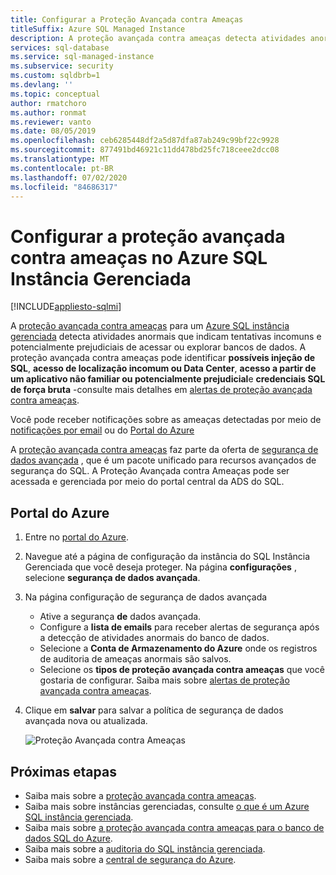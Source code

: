```yaml
---
title: Configurar a Proteção Avançada contra Ameaças
titleSuffix: Azure SQL Managed Instance
description: A proteção avançada contra ameaças detecta atividades anormais de banco de dados que indicam possíveis ameaças de segurança ao banco de dados no Azure SQL Instância Gerenciada.
services: sql-database
ms.service: sql-managed-instance
ms.subservice: security
ms.custom: sqldbrb=1
ms.devlang: ''
ms.topic: conceptual
author: rmatchoro
ms.author: ronmat
ms.reviewer: vanto
ms.date: 08/05/2019
ms.openlocfilehash: ceb6285448df2a5d87dfa87ab249c99bf22c9928
ms.sourcegitcommit: 877491bd46921c11dd478bd25fc718ceee2dcc08
ms.translationtype: MT
ms.contentlocale: pt-BR
ms.lasthandoff: 07/02/2020
ms.locfileid: "84686317"
---
```

# <a name="configure-advanced-threat-protection-in-azure-sql-managed-instance"></a>Configurar a proteção avançada contra ameaças no Azure SQL Instância Gerenciada
[!INCLUDE[appliesto-sqlmi](../includes/appliesto-sqlmi.md)]

A [proteção avançada contra ameaças](../database/threat-detection-overview.md) para um [Azure SQL instância gerenciada](sql-managed-instance-paas-overview.md) detecta atividades anormais que indicam tentativas incomuns e potencialmente prejudiciais de acessar ou explorar bancos de dados. A proteção avançada contra ameaças pode identificar **possíveis injeção de SQL**, **acesso de localização incomum ou Data Center**, **acesso a partir de um aplicativo não familiar ou potencialmente prejudicial**e **credenciais SQL de força bruta** -consulte mais detalhes em [alertas de proteção avançada contra ameaças](../database/threat-detection-overview.md#alerts).

Você pode receber notificações sobre as ameaças detectadas por meio de [notificações por email](../database/threat-detection-overview.md#explore-detection-of-a-suspicious-event) ou do [Portal do Azure](../database/threat-detection-overview.md#explore-alerts-in-the-azure-portal)

A [proteção avançada contra ameaças](../database/threat-detection-overview.md) faz parte da oferta de [segurança de dados avançada](../database/advanced-data-security.md) , que é um pacote unificado para recursos avançados de segurança do SQL. A Proteção Avançada contra Ameaças pode ser acessada e gerenciada por meio do portal central da ADS do SQL.

##  <a name="azure-portal"></a>Portal do Azure

1. Entre no [portal do Azure](https://portal.azure.com). 
2. Navegue até a página de configuração da instância do SQL Instância Gerenciada que você deseja proteger. Na página **configurações** , selecione **segurança de dados avançada**.
3. Na página configuração de segurança de dados avançada
   - Ative a segurança **de** dados avançada.
   - Configure a **lista de emails** para receber alertas de segurança após a detecção de atividades anormais do banco de dados.
   - Selecione a **Conta de Armazenamento do Azure** onde os registros de auditoria de ameaças anormais são salvos.
   - Selecione os **tipos de proteção avançada contra ameaças** que você gostaria de configurar. Saiba mais sobre [alertas de proteção avançada contra ameaças](../database/threat-detection-overview.md).
4. Clique em **salvar** para salvar a política de segurança de dados avançada nova ou atualizada.

   ![Proteção Avançada contra Ameaças](./media/threat-detection-configure/threat-detection.png)


## <a name="next-steps"></a>Próximas etapas

- Saiba mais sobre a [proteção avançada contra ameaças](../database/threat-detection-overview.md).
- Saiba mais sobre instâncias gerenciadas, consulte [o que é um Azure SQL instância gerenciada](sql-managed-instance-paas-overview.md).
- Saiba mais sobre [a proteção avançada contra ameaças para o banco de dados SQL do Azure](../database/threat-detection-configure.md).
- Saiba mais sobre a [auditoria do SQL instância gerenciada](https://go.microsoft.com/fwlink/?linkid=869430).
- Saiba mais sobre a [central de segurança do Azure](https://docs.microsoft.com/azure/security-center/security-center-intro).
